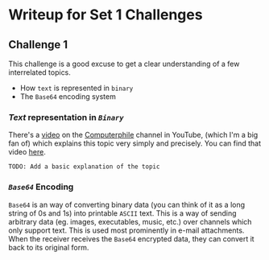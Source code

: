 # Writeup for Set 1 Challenges

## Challenge 1

This challenge is a good excuse to get a clear understanding of a few interrelated topics.
- How `text` is represented in `binary`
- The `Base64` encoding system

### _Text_ representation in _`Binary`_

There's a [video](https://www.youtube.com/watch?v=MijmeoH9LT4&t=6s) on the [Computerphile](https://www.youtube.com/user/Computerphile/) channel in YouTube, (which I'm a big fan of) which explains this topic very simply and precisely. You can find that video [here](https://www.youtube.com/watch?v=MijmeoH9LT4&t=6s).

`TODO: Add a basic explanation of the topic`

### _`Base64`_ Encoding

`Base64` is an way of converting binary data (you can think of it as a long string of 0s and 1s) into printable `ASCII` text. This is a way of sending arbitrary data (eg. images, executables, music, etc.) over channels which only support text. This is used most prominently in e-mail attachments. When the receiver receives the `Base64` encrypted data, they can convert it back to its original form.
